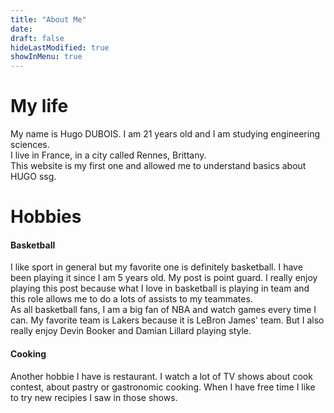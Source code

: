 ```yaml
---
title: "About Me"
date: 
draft: false
hideLastModified: true
showInMenu: true
---
```


# My life   
My name is Hugo DUBOIS. I am 21 years old and I am studying engineering sciences.   
I live in France, in a city called Rennes, Brittany.   
This website is my first one and allowed me to understand basics about HUGO ssg.
# Hobbies

#### Basketball

I like sport in general but my favorite one is definitely basketball.
I have been playing it since I am 5 years old.
My post is point guard. I really enjoy playing this post because what I love in basketball is playing in team and this role allows me to do a lots of assists to my teammates.  
As all basketball fans, I am a big fan of NBA and watch games every time I can.
My favorite team is Lakers because it is LeBron James' team. But I also really enjoy Devin Booker and Damian Lillard playing style.


#### Cooking

Another hobbie I have is restaurant. I watch a lot of TV shows about cook contest, about pastry or gastronomic cooking. When I have free time I like to try new recipies I saw in those shows.
